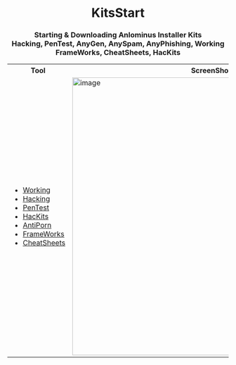 <div align="center" >
  <h1> KitsStart </h1>  
  <h3> Starting & Downloading Anlominus Installer Kits <br> Hacking, PenTest, AnyGen, AnySpam, AnyPhishing, Working <br> FrameWorks, CheatSheets, HacKits</h3>

  <table>
  <tr>
    <th>Tool</th>
    <th>ScreenShot</th>
  </tr>
    
  <tr>
    <td>
      <ul>
        <li><a href="https://github.com/Anlominus/Working">Working</a></li>
        <li><a href="https://github.com/Anlominus/HacKing">Hacking</a></li>
        <li><a href="https://github.com/Anlominus/PenTest">PenTest</a></li>
        <li><a href="https://github.com/Anlominus/HacKits">HacKits</a></li>
        <li><a href="https://github.com/Anlominus/AntiPorn">AntiPorn</a></li>
        <li><a href="https://github.com/Anlominus/FrameWorks">FrameWorks</a></li>
        <li><a href="https://github.com/Anlominus/CheatSheets">CheatSheets</a></li>
      </ul>
    </td>
    <td>
      <img width="632" alt="image" src="https://user-images.githubusercontent.com/51442719/163054370-c07ce03f-e2ee-4706-bcbf-6ce6abacf3b7.png">  
    </td>
   </tr>
    
</div>
